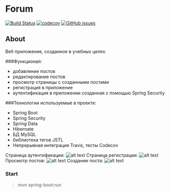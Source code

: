 # Forum
[![Build Status](https://travis-ci.com/gg731/forum.svg?branch=master)](https://travis-ci.com/gg731/forum)
[![codecov](https://codecov.io/gh/gg731/forum/branch/master/graph/badge.svg)](https://codecov.io/gh/gg731/forum)
[![GitHub issues](https://img.shields.io/github/issues/gg731/forum)](https://github.com/gg731/forum/issues)


## About
Веб приложение, созданное в учебных целях.

###Функционал:
- добавление постов
- редактирование постов
- просмотр страницы с созданными постами
- регистрация в приложение
- аутентификация в приложении созданная с помощью Spring Security


###Технологии используемые в проекте:
- Spring Boot
- Spring Security
- Spring Data
- Hibernate 
- БД MySQL
- библиотека тегов JSTL
- Непрерывная интеграция Travis, тесты Codecov

Страница аутентификации:
![alt text](screenshot/login.png)
Страница регистрации:
![alt text](screenshot/reg.png)
Просмотр постов:
![alt text](screenshot/posts.png)
Создание поста:
![alt text](screenshot/new_post.png)




### Start
 > mvn spring-boot:run
